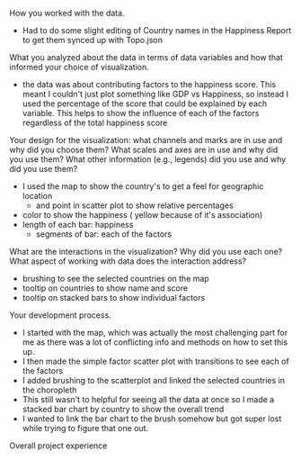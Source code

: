 How you worked with the data.
- Had to do some slight editing of Country names in the Happiness Report to get them synced up with Topo.json

What you analyzed about the data in terms of data variables and how that informed your choice of visualization.
- the data was about contributing factors to the happiness score. This meant I couldn't just plot something like GDP vs Happiness, so instead I used the percentage of the score that could be explained by each variable. This helps to show the influence of each of the factors regardless of the total happiness score 

Your design for the visualization: what channels and marks are in use and why did you choose them? What scales and axes are in use and why did you use them?
     What other information (e.g., legends) did you use and why did you use them?
- I used the map to show the country's to get a feel for geographic location 
    - and point in scatter plot to show relative percentages
- color to show the happiness ( yellow because of it's association)
- length of each bar: happiness
    - segments of bar: each of the factors

What are the interactions in the visualization? Why did you use each one? What aspect of working with data does the interaction address?
- brushing to see the selected countries on the map
- tooltip on countries to show name and score
- tooltip on stacked bars to show individual factors

Your development process.
- I started with the map, which was actually the most challenging part for me as there was a lot of conflicting info and methods on how to set this up.
- I then made the simple factor scatter plot with transitions to see each of the factors
- I added brushing to the scatterplot and linked the selected countries in the choropleth 
- This still wasn't to helpful for seeing all the data at once so I made a stacked bar chart by country to show the overall trend
- I wanted to link the bar chart to the brush somehow but got super lost while trying to figure that one out. 

Overall project experience
